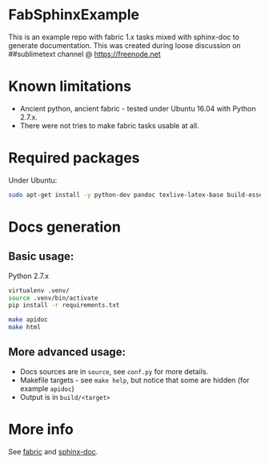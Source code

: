 # FabSphinxExample

This is an example repo with fabric 1.x tasks mixed with sphinx-doc to generate
documentation. This was created during loose discussion on ##sublimetext
channel @ https://freenode.net

# Known limitations

- Ancient python, ancient fabric - tested under Ubuntu 16.04 with Python 2.7.x.
- There were not tries to make fabric tasks usable at all.


# Required packages

Under Ubuntu:
```bash
sudo apt-get install -y python-dev pandoc texlive-latex-base build-essential
```

# Docs generation

## Basic usage:

Python 2.7.x

```bash
virtualenv .venv/
source .venv/bin/activate
pip install -r requirements.txt

make apidoc
make html
```

## More advanced usage:

- Docs sources are in `source`, see `conf.py` for more details.
- Makefile targets - see `make help`, but notice that some are hidden (for example `apidoc`)
- Output is in `build/<target>`

# More info

See [fabric](https://github.com/fabric/fabric) and [sphinx-doc](http://www.sphinx-doc.org/en/master/).
